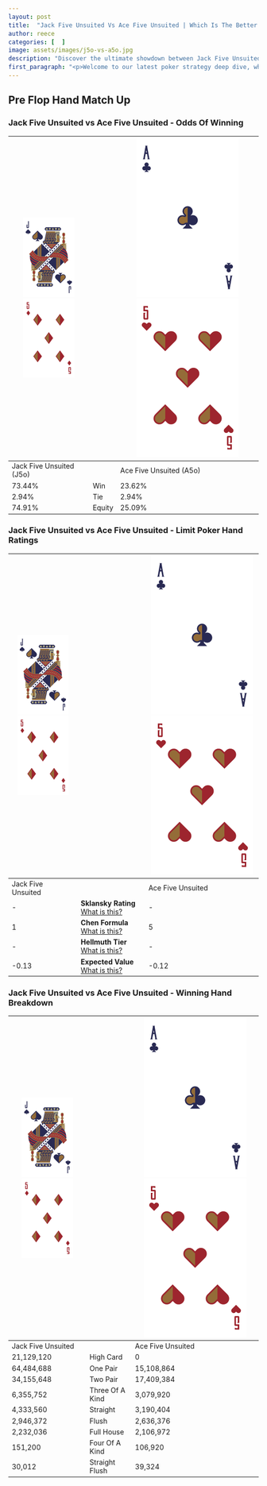 ```yaml
---
layout: post
title:  "Jack Five Unsuited Vs Ace Five Unsuited | Which Is The Better Hand In Poker? A Complete Guide"
author: reece
categories: [  ]
image: assets/images/j5o-vs-a5o.jpg
description: "Discover the ultimate showdown between Jack Five Unsuited and Ace Five Unsuited in poker! Uncover the odds, strategies, and scenarios where one hand triumphs over the other. Get ready to up your poker game with this thrilling analysis."
first_paragraph: "<p>Welcome to our latest poker strategy deep dive, where we're pitting two distinct hands against each other in a high-stakes showdown: Jack Five Unsuited vs Ace Five Unsuited.</p><p>In the dynamic world of poker, every decision counts, and knowing which hand holds the upper hand is key to your success at the table.</p><p>In this article, we'll dissect these two hands, explore the scenarios where one dominates the other, and equip you with the knowledge to make strategic choices that can tip the odds in your favor.</p><p>Get ready to unravel the intriguing dynamics of these poker hands and elevate your game to new heights.</p>"
---
```




[comment]: # (sp0)

## Pre Flop Hand Match Up

<div class="table hand-ratings" markdown="1"> 



### Jack Five Unsuited vs Ace Five Unsuited - Odds Of Winning


    
| ![image info](assets/images/hand1/J.png) ![image info](assets/images/hand1/5o.png) |  | ![image info](assets/images/hand2/A.png) ![image info](assets/images/hand2/5o.png) |
| -------- | -------- | -------- |
| Jack Five Unsuited (J5o) |  | Ace Five Unsuited (A5o) |
| 73.44% | Win | 23.62% |
| 2.94% | Tie | 2.94% |
| 74.91% | Equity | 25.09% |




[comment]: # (sp1)



### Jack Five Unsuited vs Ace Five Unsuited - Limit Poker Hand Ratings


    
| ![image info](assets/images/hand1/J.png) ![image info](assets/images/hand1/5o.png) |  | ![image info](assets/images/hand2/A.png) ![image info](assets/images/hand2/5o.png) |
| -------- | -------- | -------- |
| Jack Five Unsuited |  | Ace Five Unsuited |
| - | **Sklansky Rating** [What is this?](/sklansky-rating-explained) | - |
| 1 | **Chen Formula** [What is this?](/chen-formula-explained) | 5 |
| - | **Hellmuth Tier** [What is this?](/Hellmuth-tier-explained) | - |
| -0.13 | **Expected Value** [What is this?](/expected-value-explained) | -0.12 |




[comment]: # (sp2)



### Jack Five Unsuited vs Ace Five Unsuited - Winning Hand Breakdown


    
| ![image info](assets/images/hand1/J.png) ![image info](assets/images/hand1/5o.png) |  | ![image info](assets/images/hand2/A.png) ![image info](assets/images/hand2/5o.png) |
| -------- | -------- | -------- |
| Jack Five Unsuited |  | Ace Five Unsuited |
| 21,129,120 | High Card | 0 |
| 64,484,688 | One Pair | 15,108,864 |
| 34,155,648 | Two Pair | 17,409,384 |
| 6,355,752 | Three Of A Kind | 3,079,920 |
| 4,333,560 | Straight | 3,190,404 |
| 2,946,372 | Flush | 2,636,376 |
| 2,232,036 | Full House | 2,106,972 |
| 151,200 | Four Of A Kind | 106,920 |
| 30,012 | Straight Flush | 39,324 |




[comment]: # (sp3)



</div>

[comment]: # (sp4)



[comment]: # (sp5)


